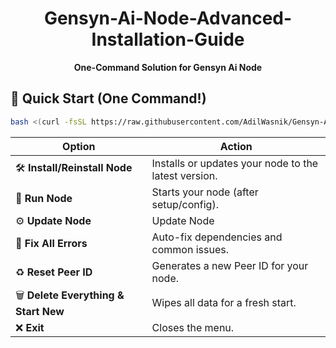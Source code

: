 <div align="center">

# Gensyn-Ai-Node-Advanced-Installation-Guide

**One-Command Solution for Gensyn Ai Node**

</div>

## 🚀 Quick Start (One Command!)

```bash
bash <(curl -fsSL https://raw.githubusercontent.com/AdilWasnik/Gensyn-Ai-Node-Advanced-Installation-Guide/refs/heads/main/menu.sh)
```

| Option | Action |
|--------|--------|
| 🛠 **Install/Reinstall Node** | Installs or updates your node to the latest version. |
| 🚀 **Run Node** | Starts your node (after setup/config). |
| ⚙️ **Update Node** | Update Node |
| 🔧 **Fix All Errors** | Auto-fix dependencies and common issues. |
| ♻️ **Reset Peer ID** | Generates a new Peer ID for your node. |
| 🗑️ **Delete Everything & Start New** | Wipes all data for a fresh start. |
| ❌ **Exit** | Closes the menu. |
